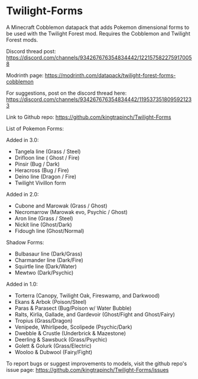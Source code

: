# Twilight-Forms
A Minecraft Cobblemon datapack that adds Pokemon dimensional forms to be used with the Twilight Forest mod. Requires the Cobblemon and Twilight Forest mods.

Discord thread post: https://discord.com/channels/934267676354834442/1221575822759170058

Modrinth page: https://modrinth.com/datapack/twilight-forest-forms-cobblemon

For suggestions, post on the discord thread here: https://discord.com/channels/934267676354834442/1195373518095921233

Link to Github repo: https://github.com/kingtrapinch/Twilight-Forms

List of Pokemon Forms:

Added in 3.0: 

- Tangela line (Grass / Steel)
- Drifloon line ( Ghost / Fire)
- Pinsir (Bug / Dark)
- Heracross (Bug / Fire)
- Deino line (Dragon / Fire)
- Twilight Vivillon form

Added in 2.0: 

- Cubone and Marowak (Grass / Ghost)
- Necromarrow (Marowak evo, Psychic / Ghost)
- Aron line (Grass / Steel)
- Nickit line (Ghost/Dark)
- Fidough line (Ghost/Normal)

Shadow Forms: 
- Bulbasaur line (Dark/Grass)
- Charmander line (Dark/Fire)
- Squirtle line (Dark/Water)
- Mewtwo (Dark/Psychic)

Added in 1.0: 

- Torterra (Canopy, Twilight Oak, Fireswamp, and Darkwood)
- Ekans & Arbok (Poison/Steel)
- Paras & Parasect (Bug/Poison w/ Water Bubble)
- Ralts, Kirlia, Gallade, and Gardevoir (Ghost/Fight and Ghost/Fairy)
- Tropius (Grass/Dragon)
- Venipede, Whirlipede, Scolipede (Psychic/Dark)
- Dwebble & Crustle (Underbrick & Mazestone)
- Deerling & Sawsbuck (Grass/Psychic)
- Golett & Golurk (Grass/Electric)
- Wooloo & Dubwool (Fairy/Fight)

To report bugs or suggest improvements to models, visit the github repo's issue page: https://github.com/kingtrapinch/Twilight-Forms/issues
